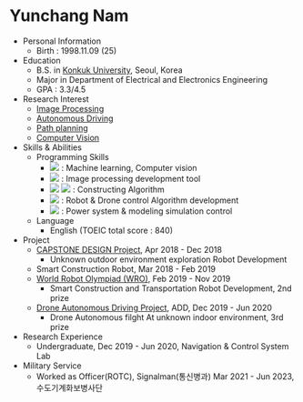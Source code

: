 # Yunchang Nam

+ Personal Information
  + Birth : 1998.11.09 (25)
+ Education
  + B.S. in [Konkuk University](http://www.konkuk.ac.kr/do/Index.do), Seoul, Korea
  + Major in Department of Electrical and Electronics Engineering
  + GPA : 3.3/4.5
+ Research Interest
  + [Image Processing](https://drive.google.com/drive/u/0/folders/1cH5Z85rf60JAgjShdHixzE8CH1UV66tn)
  + [Autonomous Driving](https://drive.google.com/drive/u/0/folders/14anUIUmdIHjcUGatvUqN0vo60ltGrlVj)
  + [Path planning](https://drive.google.com/drive/u/0/folders/1i7RBXFq3Or_vdYCXiknowsuvPSyHJVVm)
  + [Computer Vision](https://drive.google.com/drive/u/0/folders/11MhkZ6xFQvJ5AjkI7KyKtH12pDWVCUB2)
+ Skills & Abilities
  + Programming Skills
    * <img src="https://img.shields.io/badge/Python-3776AB?style=flat-square&logo=Python&logoColor=white"/></a> : Machine learning, Computer vision
    * <img src="https://img.shields.io/badge/Pytorch-EE4C2C?style=flat-square&logo=Pytorch&logoColor=white"/> : Image processing development tool
    * <img src="https://img.shields.io/badge/C-A8B9CC?style=flat-square&logo=c%2B%2B&logoColor=white"/></a> <img src="https://img.shields.io/badge/C++-00599C?style=flat-square&logo=c&logoColor=white"/></a> : Constructing Algorithm
    * <img src="https://img.shields.io/badge/ROS-22314E?style=flat-square&logo=ROS&logoColor=white"/></a> : Robot & Drone control Algorithm development
    * <img src="https://img.shields.io/badge/LabView-FFDB00?style=flat-square&logo=LabView&logoColor=white"/></a> : Power system & modeling simulation control
  + Language
    * English (TOEIC total score : 840)
+ Project
  * [CAPSTONE DESIGN Project](https://yccapstone.netlify.app), Apr 2018 - Dec 2018
    - Unknown outdoor environment exploration Robot Development
  * Smart Construction Robot, Mar 2018 - Feb 2019
  * [World Robot Olympiad (WRO)](https://drive.google.com/drive/u/0/folders/1WNLXWpKy_xoxFxGZ2nR_WsghixLyfmwl), Feb 2019 - Nov 2019
    - Smart Construction and Transportation Robot Development, 2nd prize
  * [Drone Autonomous Driving Project](https://drive.google.com/drive/u/0/folders/1vNGgogu4ZQOPip7-RIRTy5SnUZY1Qtgw), ADD, Dec 2019 - Jun 2020
    - Drone Autonomous filght At unknown indoor environment, 3rd prize
+ Research Experience
  * Undergraduate, Dec 2019 - Jun 2020, Navigation & Control System Lab
+ Military Service
  * Worked as Officer(ROTC), Signalman(통신병과) Mar 2021 - Jun 2023, 수도기계화보병사단
